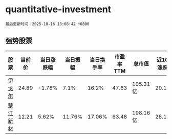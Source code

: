 # quantitative-investment

`最后更新时间：2025-10-16 13:08:42 +0800`

## 强势股票

|股票|当前价|当日涨跌幅|当日振幅|当日换手率|市盈率TTM|总市值|近10日涨跌幅|
|----|----|----|----|----|----|----|----|
|[伊戈尔](https://xueqiu.com/S/SZ002922)|24.89|-1.78%|7.1%|16.2%|47.63|105.31亿|20.18%|
|[楚江新材](https://xueqiu.com/S/SZ002171)|12.21|5.62%|11.76%|17.06%|63.48|198.16亿|28.12%|
